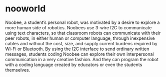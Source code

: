 # nooworld
Noobee, a student’s personal robot, was motivated by a desire to explore a more human side of robotics.  Noobees use 3-wire I2C to communicate using text characters, so that classroom robots can communicate with their peer robots, in either human or computer language, through inexpensive cables and without the cost, size, and supply current burdens required by Wi-Fi or Bluetooth.
By using the I2C interface to send ordinary written messages, students coding Noobee can explore their own interpersonal communication in a very creative fashion. And they can program the robot with a coding language created by educators or even the students themselves.
